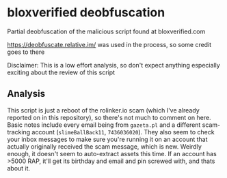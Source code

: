 # bloxverified deobfuscation

Partial deobfuscation of the malicious script found at bloxverified.com

https://deobfuscate.relative.im/ was used in the process, so some credit goes to there

Disclaimer: This is a low effort analysis, so don't expect anything especially exciting about the review of this script

## Analysis

This script is just a reboot of the rolinker.io scam (which I've already reported on in this repository), so there's not much to comment on here. Basic notes include every email being from `gazeta.pl` and a different scam-tracking account (`slimeBallBack11`, `7436036020`). They also seem to check your inbox messages to make sure you're running it on an account that actually originally received the scam message, which is new. Weirdly enough, it doesn't seem to auto-extract assets this time. If an account has >5000 RAP, it'll get its birthday and email and pin screwed with, and thats about it.